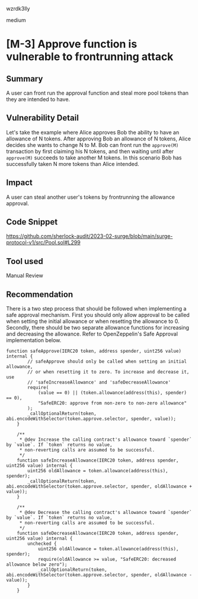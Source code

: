 wzrdk3lly

medium

# [M-3] Approve function is vulnerable to frontrunning attack

## Summary

A user can front run the approval function and steal more pool tokens than they are intended to have.

## Vulnerability Detail

Let's take the example where Alice approves Bob the ability to have an allowance of N tokens. After approving Bob an allowance of N tokens, Alice decides she wants to change N to M. Bob can front run the `approve(M)` transaction by first claiming his N tokens, and then waiting until after `approve(M)` succeeds to take another M tokens. In this scenario Bob has successfully taken N more tokens than Alice intended.

## Impact

A user can steal another user's tokens by frontrunning the allowance approval.

## Code Snippet

https://github.com/sherlock-audit/2023-02-surge/blob/main/surge-protocol-v1/src/Pool.sol#L299

## Tool used

Manual Review 

## Recommendation

There is a two step process that should be followed when implementing a safe approval mechanism. First you should only allow approval to be called when setting the initial allowance or when resetting the allowance to 0. Secondly, there should be two separate allowance functions for increasing and decreasing the allowance. Refer to OpenZeppelin's Safe Approval implementation below.

```solidity
function safeApprove(IERC20 token, address spender, uint256 value) internal {
        // safeApprove should only be called when setting an initial allowance,
        // or when resetting it to zero. To increase and decrease it, use
        // 'safeIncreaseAllowance' and 'safeDecreaseAllowance'
        require(
            (value == 0) || (token.allowance(address(this), spender) == 0),
            "SafeERC20: approve from non-zero to non-zero allowance"
        );
        _callOptionalReturn(token, abi.encodeWithSelector(token.approve.selector, spender, value));
    }

    /**
     * @dev Increase the calling contract's allowance toward `spender` by `value`. If `token` returns no value,
     * non-reverting calls are assumed to be successful.
     */
    function safeIncreaseAllowance(IERC20 token, address spender, uint256 value) internal {
        uint256 oldAllowance = token.allowance(address(this), spender);
        _callOptionalReturn(token, abi.encodeWithSelector(token.approve.selector, spender, oldAllowance + value));
    }

    /**
     * @dev Decrease the calling contract's allowance toward `spender` by `value`. If `token` returns no value,
     * non-reverting calls are assumed to be successful.
     */
    function safeDecreaseAllowance(IERC20 token, address spender, uint256 value) internal {
        unchecked {
            uint256 oldAllowance = token.allowance(address(this), spender);
            require(oldAllowance >= value, "SafeERC20: decreased allowance below zero");
            _callOptionalReturn(token, abi.encodeWithSelector(token.approve.selector, spender, oldAllowance - value));
        }
    }

```

